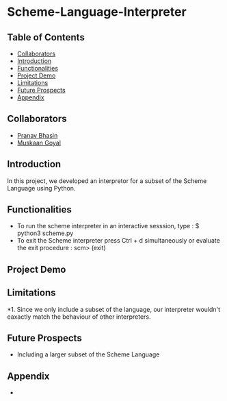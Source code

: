 # Scheme-Language-Interpreter

## Table of Contents
  * [Collaborators](#team-members)
  * [Introduction](#intro)
  * [Functionalities](#func)
  * [Project Demo](#proj-demo)
  * [Limitations](#lim)
  * [Future Prospects](#var)
  * [Appendix](#app)
  
## <a name ="team-members"></a> Collaborators
* [Pranav Bhasin]
* [Muskaan Goyal]

## <a name ="intro"></a> Introduction
In this project, we developed an interpretor for a subset of the Scheme Language using Python.

## <a name ="func"></a> Functionalities
* To run the scheme interpreter in an interactive sesssion, type :
$ python3 scheme.py 
* To exit the Scheme interpreter press Ctrl + d simultaneously or evaluate the exit procedure :
scm> (exit)

## <a name ="proj-demo"></a> Project Demo

## <a name ="lim"></a> Limitations
*1. Since we only include a subset of the language, our interpreter wouldn't eaxactly match the behaviour of other interpreters.

## <a name ="var"></a> Future Prospects
* Including a larger subset of the Scheme Language

## <a name ="app"></a> Appendix
* 

[Pranav Bhasin]: https://github.com/PranavBhasin001
[Muskaan Goyal]: https://github.com/muskaangoyal
